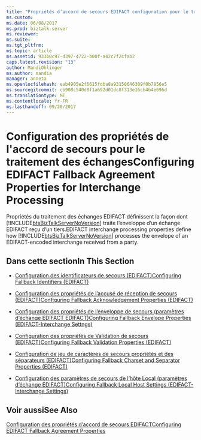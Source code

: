 ```yaml
---
title: "Propriétés d’accord de secours EDIFACT configuration pour le traitement de l’échange | Documents Microsoft"
ms.custom: 
ms.date: 06/08/2017
ms.prod: biztalk-server
ms.reviewer: 
ms.suite: 
ms.tgt_pltfrm: 
ms.topic: article
ms.assetid: 933b0c97-d397-4722-b00f-a42c7f2cfab2
caps.latest.revision: "13"
author: MandiOhlinger
ms.author: mandia
manager: anneta
ms.openlocfilehash: eab4905e2f6615fdba8a93150646309f0b7856e5
ms.sourcegitcommit: cb908c540d8f1a692d01dc8f313e16cb4b4e696d
ms.translationtype: MT
ms.contentlocale: fr-FR
ms.lasthandoff: 09/20/2017
---
```

# <a name="configuring-edifact-fallback-agreement-properties-for-interchange-processing"></a><span data-ttu-id="9fc14-102">Configuration des propriétés de l'accord de secours pour le traitement des échanges</span><span class="sxs-lookup"><span data-stu-id="9fc14-102">Configuring EDIFACT Fallback Agreement Properties for Interchange Processing</span></span>
<span data-ttu-id="9fc14-103">Propriétés du traitement des échanges EDIFACT définissent la façon dont [!INCLUDE[btsBizTalkServerNoVersion](../includes/btsbiztalkservernoversion-md.md)] traite l’enveloppe d’un échange EDIFACT reçu d’un tiers.</span><span class="sxs-lookup"><span data-stu-id="9fc14-103">EDIFACT interchange processing properties define how [!INCLUDE[btsBizTalkServerNoVersion](../includes/btsbiztalkservernoversion-md.md)] processes the envelope of an EDIFACT-encoded interchange received from a party.</span></span>  
  
## <a name="in-this-section"></a><span data-ttu-id="9fc14-104">Dans cette section</span><span class="sxs-lookup"><span data-stu-id="9fc14-104">In This Section</span></span>  
  
-   [<span data-ttu-id="9fc14-105">Configuration des identificateurs de secours (EDIFACT)</span><span class="sxs-lookup"><span data-stu-id="9fc14-105">Configuring Fallback Identifiers (EDIFACT)</span></span>](../core/configuring-fallback-identifiers-edifact.md)  
  
-   [<span data-ttu-id="9fc14-106">Configuration des propriétés de l’accusé de réception de secours (EDIFACT)</span><span class="sxs-lookup"><span data-stu-id="9fc14-106">Configuring Fallback Acknowledgement Properties (EDIFACT)</span></span>](../core/configuring-fallback-acknowledgement-properties-edifact.md)  
  
-   [<span data-ttu-id="9fc14-107">Configuration des propriétés de l’enveloppe de secours (paramètres d’échange EDIFACT EDIFACT)</span><span class="sxs-lookup"><span data-stu-id="9fc14-107">Configuring Fallback Envelope Properties (EDIFACT-Interchange Settngs)</span></span>](../core/configuring-fallback-envelope-properties-edifact-interchange-settngs.md)  
  
-   [<span data-ttu-id="9fc14-108">Configuration des propriétés de Validation de secours (EDIFACT)</span><span class="sxs-lookup"><span data-stu-id="9fc14-108">Configuring Fallback Validation Properties (EDIFACT)</span></span>](../core/configuring-fallback-validation-properties-edifact.md)  
  
-   [<span data-ttu-id="9fc14-109">Configuration de jeu de caractères de secours propriétés et des séparateurs (EDIFACT)</span><span class="sxs-lookup"><span data-stu-id="9fc14-109">Configuring Fallback Charset and Separator Properties (EDIFACT)</span></span>](../core/configuring-fallback-charset-and-separator-properties-edifact.md)  
  
-   [<span data-ttu-id="9fc14-110">Configuration des paramètres de secours de l’hôte Local (paramètres d’échange EDIFACT)</span><span class="sxs-lookup"><span data-stu-id="9fc14-110">Configuring Fallback Local Host Settings (EDIFACT-Interchange Settings)</span></span>](../core/configuring-fallback-local-host-settings-edifact-interchange-settings.md)  
  
## <a name="see-also"></a><span data-ttu-id="9fc14-111">Voir aussi</span><span class="sxs-lookup"><span data-stu-id="9fc14-111">See Also</span></span>  
 [<span data-ttu-id="9fc14-112">Configuration des propriétés d’accord de secours EDIFACT</span><span class="sxs-lookup"><span data-stu-id="9fc14-112">Configuring EDIFACT Fallback Agreement Properties</span></span>](../core/configuring-edifact-fallback-agreement-properties.md)